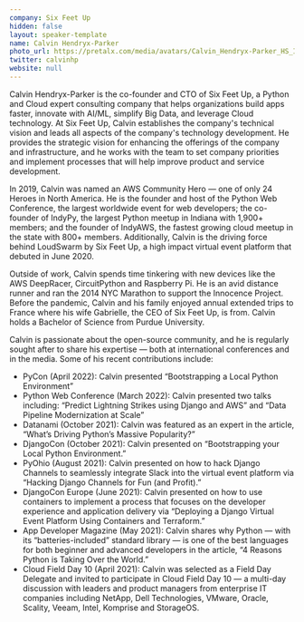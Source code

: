```yaml
---
company: Six Feet Up
hidden: false
layout: speaker-template
name: Calvin Hendryx-Parker
photo_url: https://pretalx.com/media/avatars/Calvin_Hendryx-Parker_HS_IhLlb4s.png
twitter: calvinhp
website: null
---
```


Calvin Hendryx-Parker is the co-founder and CTO of Six Feet Up, a Python and Cloud expert consulting company that helps organizations build apps faster, innovate with AI/ML, simplify Big Data, and leverage Cloud technology. At Six Feet Up, Calvin establishes the company's technical vision and leads all aspects of the company's technology development. He provides the strategic vision for enhancing the offerings of the company and infrastructure, and he works with the team to set company priorities and implement processes that will help improve product and service development. 

In 2019, Calvin was named an AWS Community Hero — one of only 24 Heroes in North America. He is the founder and host of the Python Web Conference, the largest worldwide event for web developers; the co-founder of IndyPy, the largest Python meetup in Indiana with 1,900+ members; and the founder of IndyAWS, the fastest growing cloud meetup in the state with 800+ members. Additionally, Calvin is the driving force behind LoudSwarm by Six Feet Up, a high impact virtual event platform that debuted in June 2020.

Outside of work, Calvin spends time tinkering with new devices like the AWS DeepRacer, CircuitPython and Raspberry Pi. He is an avid distance runner and ran the 2014 NYC Marathon to support the Innocence Project. Before the pandemic, Calvin and his family enjoyed annual extended trips to France where his wife Gabrielle, the CEO of Six Feet Up, is from. Calvin holds a Bachelor of Science from Purdue University.

Calvin is passionate about the open-source community, and he is regularly sought after to share his expertise — both at international conferences and in the media. Some of his recent contributions include:

- PyCon (April 2022): Calvin presented “Bootstrapping a Local Python Environment”
- Python Web Conference (March 2022): Calvin presented two talks including: “Predict Lightning Strikes using Django and AWS” and “Data Pipeline Modernization at Scale”
- Datanami (October 2021): Calvin was featured as an expert in the article, “What’s Driving Python’s Massive Popularity?”
- DjangoCon (October 2021): Calvin presented on “Bootstrapping your Local Python Environment.”
- PyOhio (August 2021): Calvin presented on how to hack Django Channels to seamlessly integrate Slack into the virtual event platform via “Hacking Django Channels for Fun (and Profit).”
- DjangoCon Europe (June 2021): Calvin presented on how to use containers to implement a process that focuses on the developer experience and application delivery via “Deploying a Django Virtual Event Platform Using Containers and Terraform.”  
- App Developer Magazine (May 2021): Calvin shares why Python — with its “batteries-included” standard library — is one of the best languages for both beginner and advanced developers in the article, “4 Reasons Python is Taking Over the World.”
- Cloud Field Day 10 (April 2021): Calvin was selected as a Field Day Delegate and invited to participate in Cloud Field Day 10 — a multi-day discussion with leaders and product managers from enterprise IT companies including NetApp, Dell Technologies, VMware, Oracle, Scality, Veeam, Intel, Komprise and StorageOS.